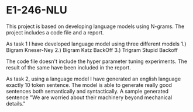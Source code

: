# E1-246-NLU

This project is based on developing language models using N-grams.
The project includes a code file and a report.

As task 1 I have developed language model using three different models
1.) Bigram Kneser-Ney
2.) Bigram Katz BackOff
3.) Trigram Stupid Backoff

The code file doesn't include the hyper parameter tuning experiments. 
The result of the same have been included in the report.

As task 2, using a language model I have generated an english language exactly 10 token sentence.
The model is able to generate really good sentences both semantically and syntactically. 
A sample generated sentence 
 "We are worried about their machinery beyond mechanical details."

